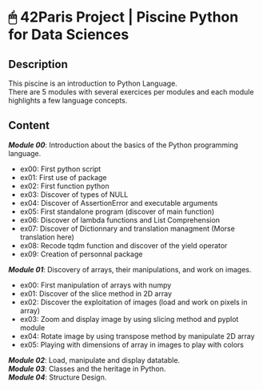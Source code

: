 # 🖱 42Paris Project | Piscine Python for Data Sciences

## Description

This piscine is an introduction to Python Language.  
There are 5 modules with several exercices per modules and each module highlights a few language concepts.  

## Content

***Module 00***: Introduction about the basics of the Python programming language.  
  - ex00: First python script  
  - ex01: First use of package  
  - ex02: First function python  
  - ex03: Discover of types of NULL  
  - ex04: Discover of AssertionError and executable arguments  
  - ex05: First standalone program (discover of main function)  
  - ex06: Discover of lambda functions and List Comprehension  
  - ex07: Discover of Dictionnary and translation managment (Morse translation here)  
  - ex08: Recode tqdm function and discover of the yield operator  
  - ex09: Creation of personnal package  

***Module 01***: Discovery of arrays, their manipulations, and work on images.  
  - ex00: First manipulation of arrays with numpy  
  - ex01: Discover of the slice method in 2D array  
  - ex02: Discover the exploitation of images (load and work on pixels in array)  
  - ex03: Zoom and display image by using slicing method and pyplot module  
  - ex04: Rotate image by using transpose method by manipulate 2D array  
  - ex05: Playing with dimensions of array in images to play with colors  

***Module 02***: Load, manipulate and display datatable.  
***Module 03***: Classes and the heritage in Python.  
***Module 04***: Structure Design.
